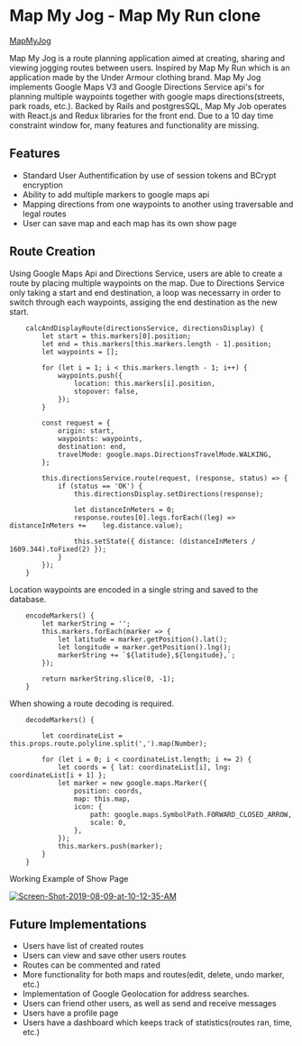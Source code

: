 # Map My Jog - Map My Run clone 
[MapMyJog](https://mapmyjog.herokuapp.com/#/)

Map My Jog is a route planning application aimed at creating, sharing and viewing jogging routes between users. 
Inspired by Map My Run which is an application made by the Under Armour clothing brand. Map My Jog implements Google Maps V3 and Google Directions Service api's for planning multiple waypoints together with google maps directions(streets, park roads, etc.). Backed by Rails and postgresSQL, Map My Job operates with React.js and Redux libraries for the front end. Due to a 10 day time constraint window for, many features and functionality are missing.

## Features

* Standard User Authentification by use of session tokens and BCrypt encryption
* Ability to add multiple markers to google maps api
* Mapping directions from one waypoints to another using traversable and legal routes
* User can save map and each map has its own show page

## Route Creation

Using Google Maps Api and Directions Service, users are able to create a route by placing multiple waypoints on the map. Due to Directions Service only taking a start and end destination, a loop was necessarry in order to switch through each waypoints, assiging the end destination as the new start. 

```javascrip
    calcAndDisplayRoute(directionsService, directionsDisplay) {
        let start = this.markers[0].position;
        let end = this.markers[this.markers.length - 1].position;
        let waypoints = [];

        for (let i = 1; i < this.markers.length - 1; i++) {
            waypoints.push({
                location: this.markers[i].position,
                stopover: false,
            });
        }

        const request = {
            origin: start,
            waypoints: waypoints,
            destination: end,
            travelMode: google.maps.DirectionsTravelMode.WALKING,
        };

        this.directionsService.route(request, (response, status) => {
            if (status == 'OK') {
                this.directionsDisplay.setDirections(response);

                let distanceInMeters = 0;
                response.routes[0].legs.forEach((leg) => distanceInMeters +=    leg.distance.value);

                this.setState({ distance: (distanceInMeters / 1609.344).toFixed(2) });
            }
        });
    }
```

Location waypoints are encoded in a single string and saved to the database.

```javascrip
    encodeMarkers() { 
        let markerString = '';
        this.markers.forEach(marker => {
            let latitude = marker.getPosition().lat();
            let longitude = marker.getPosition().lng();
            markerString += `${latitude},${longitude},`;
        });

        return markerString.slice(0, -1);
    }
```

When showing a route decoding is required.

```javascrip
    decodeMarkers() {
        
        let coordinateList = this.props.route.polyline.split(',').map(Number);

        for (let i = 0; i < coordinateList.length; i += 2) {
            let coords = { lat: coordinateList[i], lng: coordinateList[i + 1] };
            let marker = new google.maps.Marker({
                position: coords,
                map: this.map,
                icon: {
                    path: google.maps.SymbolPath.FORWARD_CLOSED_ARROW,
                    scale: 0,
                },
            });
            this.markers.push(marker);
        }
    }
```

Working Example of Show Page

<a href="https://ibb.co/rs2cxYh"><img src="https://i.ibb.co/wshwSVq/Screen-Shot-2019-08-09-at-10-12-35-AM.png" alt="Screen-Shot-2019-08-09-at-10-12-35-AM" border="0"></a>

## Future Implementations
* Users have list of created routes
* Users can view and save other users routes
* Routes can be commented and rated
* More functionality for both maps and routes(edit, delete, undo marker, etc.)
* Implementation of Google Geolocation for address searches.
* Users can friend other users, as well as send and receive messages
* Users have a profile page
* Users have a dashboard which keeps track of statistics(routes ran, time, etc.)



